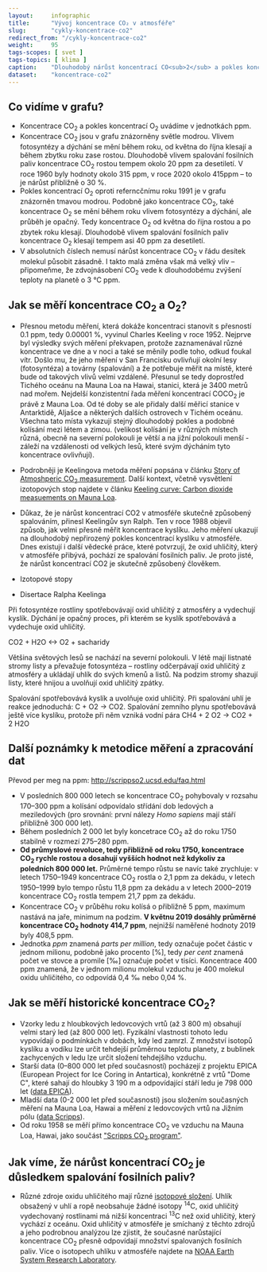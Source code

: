 ```yaml
---
layout:     infographic
title:      "Vývoj koncentrace CO₂ v atmosféře"
slug:       "cykly-koncentrace-co2"
redirect_from: "/cykly-koncentrace-co2"
weight:     95
tags-scopes: [ svet ]
tags-topics: [ klima ]
caption:    "Dlouhodobý nárůst koncentrací CO<sub>2</sub> a pokles koncentrací kyslíku ukazují, že složení atmosféry se mění v důsledku lidské činnosti –⁠ spalováním fosilních paliv."
dataset:    "koncentrace-co2"
---
```


## Co vidíme v grafu?

* Koncentrace CO<sub>2</sub> a pokles koncentrací O<sub>2</sub> uvádíme v jednotkách <glossary id="ppm">ppm</glossary>.
* Koncentrace CO<sub>2</sub> jsou v grafu znázorněny světle modrou. Vlivem fotosyntézy a dýchání se mění během roku, od května do října klesají a během zbytku roku zase rostou. Dlouhodobě vlivem spalování fosilních paliv koncentrace CO<sub>2</sub> rostou tempem okolo 20 ppm za desetiletí. V roce 1960 byly hodnoty okolo 315 ppm, v roce 2020 okolo 415ppm –⁠ to je nárůst přibližně o 30 %.
* Pokles koncentrací O<sub>2</sub> oproti referncčnímu roku 1991 je v grafu znázorněn tmavou modrou. Podobně jako koncentrace CO<sub>2</sub>, také  koncentrace O<sub>2</sub> se mění během roku vlivem fotosyntézy a dýchání, ale průběh je opačný. Tedy koncentrace O<sub>2</sub> od května do řijna rostou a po zbytek roku klesají. Dlouhodobě vlivem spalování fosilních paliv koncentrace O<sub>2</sub> klesají tempem asi 40 ppm za desetiletí.
* V absolutních číslech nemusí nárůst koncentrace CO<sub>2</sub> v řádu desítek molekul působit zásadně. I takto malá změna však má velký vliv –⁠ připomeňme, že  zdvojnásobení CO<sub>2</sub> vede k dlouhodobému zvýšení teploty na planetě o 3 °C <glossary id="citlivost">ppm</glossary>.

## Jak se měří koncentrace CO<sub>2</sub> a O<sub>2</sub>?

* Přesnou metodu měření, která dokáže koncentraci stanovit s přesností 0.1 ppm, tedy 0.00001 %, vyvinul Charles Keeling v roce 1952. Nejprve byl výsledky svých měření překvapen, protože zaznamenával různé koncentrace ve dne a v noci a také se měnily podle toho, odkud foukal vítr. Došlo mu, že jeho měření v San Francisku ovlivňují okolní lesy (fotosyntéza) a továrny (spalování) a že potřebuje měřit na místě, které bude od takových vlivů velmi vzdálené. Přesunul se tedy doprostřed Tichého oceánu na Mauna Loa na Hawai, stanici, která je 3400 metrů nad mořem. Nejdelší konzistentní řada měření koncentrací COCO<sub>2</sub> je právě z Mauna Loa. Od té doby se ale přidaly další měřicí stanice v Antarktidě, Aljašce a některých dalších ostrovech v Tichém oceánu. Všechna tato místa vykazují stejný dlouhodobý pokles a podobné kolísání mezi létem a zimou. (velikost kolísání je v různých místech různá, obecně na severní polokouli je větší a na jižní polokouli menší - záleží na vzdálenosti od velkých lesů, které svým dýcháním tyto koncentrace ovlivňují).

* Podrobněji je Keelingova metoda měření popsána v článku [Story of Atmoshperic CO<sub>2</sub> measurement](https://pubs.acs.org/doi/pdf/10.1021/ac1001492). Další kontext, včetně vysvětlení izotopových stop najdete v článku [Keeling curve: Carbon dioxide measuements on Mauna Loa](https://www.acs.org/content/acs/en/education/whatischemistry/landmarks/keeling-curve.html).

* Důkaz, že je nárůst koncentrací CO2 v atmosféře skutečně způsobený spalováním, přinesl Keelingův syn Ralph. Ten v roce 1988 objevil způsob, jak velmi přesně měřit koncentrace kyslíku. Jeho měření ukazují na dlouhodobý nepřirozený pokles koncentrací kyslíku v atmosféře. Dnes existují i další vědecké práce, které potvrzují, že oxid uhličitý, který v atmosféře přibývá, pochází ze spalování fosilních paliv. Je proto jisté, že nárůst koncentrací CO2 je skutečně způsobený člověkem.   

* Izotopové stopy

* Disertace Ralpha Keelinga




Při fotosyntéze rostliny spotřebovávají oxid uhličitý z atmosféry a vydechují kyslík. Dýchání je opačný proces, při kterém se kyslík spotřebovává a vydechuje oxid uhličitý. 

CO2 + H2O <-> O2 + sacharidy

Většina světových lesů se nachází na severní polokouli. V létě mají listnaté stromy listy a převažuje fotosyntéza  – rostliny odčerpávají oxid uhličitý z atmosféry a ukládají uhlík do svých kmenů a listů. Na podzim stromy shazují listy, které hnijou a uvolňují oxid uhličitý zpátky.


Spalování spotřebovává kyslík a uvolňuje oxid uhličitý. Při spalování uhlí je reakce jednoduchá: C + O2 -> CO2. Spalování zemního plynu spotřebovává ještě více kyslíku, protože při něm vzniká vodní pára CH4 + 2 O2 -> CO2 + 2 H2O 

## Další poznámky k metodice měření a zpracování dat

Převod per meg na ppm: http://scrippso2.ucsd.edu/faq.html

* V posledních 800 000 letech se koncentrace CO<sub>2</sub> pohybovaly v rozsahu 170–300 ppm a kolísání odpovídalo střídání dob ledových a meziledových (pro srovnání: první nálezy *Homo sapiens* mají stáří přibližně 300 000 let).
* Během posledních 2 000 let byly koncetrace CO<sub>2</sub> až do roku 1750 stabilně v rozmezí 275–280 ppm.
* __Od průmyslové revoluce, tedy přibližně od roku 1750, koncentrace CO<sub>2</sub> rychle rostou a dosahují vyšších hodnot než kdykoliv za poledních 800 000 let.__ Průměrné tempo růstu se navíc také zrychluje: v letech 1750–1949 koncentrace CO<sub>2</sub> rostla o 2,1 ppm za dekádu, v letech 1950–1999 bylo tempo růstu 11,8 ppm za dekádu a v letech 2000–2019 koncentrace CO<sub>2</sub> rostla tempem 21,7 ppm za dekádu.
* Koncentrace CO<sub>2</sub> v průběhu roku kolísá o přibližně 5 ppm, maximum nastává na jaře, minimum na podzim. __V květnu 2019 dosáhly průměrné koncentrace CO<sub>2</sub> hodnoty 414,7 ppm__, nejnižší naměřené hodnoty 2019 byly 408,5 ppm.
* Jednotka *ppm* znamená *parts per million*, tedy označuje počet částic v jednom milionu, podobně jako procento \[%], tedy *per cent* znamená počet ve stovce a promile \[‰] označuje počet v tisíci. Koncentrace 400 ppm znamená, že v jednom milionu molekul vzduchu je 400 molekul oxidu uhličitého, co odpovídá 0,4 ‰ nebo 0,04 %.

## Jak se měří historické koncentrace CO<sub>2</sub>?

* Vzorky ledu z hloubkových ledovcových vrtů (až 3 800 m) obsahují velmi starý led (až 800 000 let). Fyzikální vlastnosti tohoto ledu vypovídají o podmínkách v dobách, kdy led zamrzl. Z množství isotopů kyslíku a vodíku lze určit tehdejší průměrnou teplotu planety, z bublinek zachycených v ledu lze určit složení tehdejšího vzduchu.
* Starší data (0–800 000 let před současností) pocházejí z projektu EPICA (European Project for Ice Coring in Antartica), konkrétně z vrtů "Dome C", které sahají do hloubky 3 190 m a odpovídající stáří ledu je 798 000 let ([data EPICA](ftp://ftp.ncdc.noaa.gov/pub/data/paleo/icecore/antarctica/epica_domec/edc-co2-2008.xls)).
* Mladší data (0-2 000 let před současností) jsou složením současných měření na Mauna Loa, Hawai a měření z ledovcových vrtů na Jižním pólu ([data Scripps](https://scrippsco2.ucsd.edu/data/atmospheric_co2/icecore_merged_products)).
* Od roku 1958 se měří přímo koncentrace CO<sub>2</sub> ve vzduchu na Mauna Loa, Hawai, jako součást ["Scripps CO<sub>2</sub> program"](https://scripps.ucsd.edu/programs/keelingcurve/).

## Jak víme, že nárůst koncentrací CO<sub>2</sub> je důsledkem spalování fosilních paliv?

* Různé zdroje oxidu uhličitého mají různé [isotopové složení](https://cs.wikipedia.org/wiki/Izotopy_uhl%C3%ADku). Uhlík obsažený v uhlí a ropě neobsahuje žádné isotopy <sup>14</sup>C, oxid uhličitý vydechovaný rostlinami má nižší koncentraci <sup>13</sup>C než oxid uhličitý, který vychází z oceánu. Oxid uhličitý v atmosféře je smíchaný z těchto zdrojů a jeho podrobnou analýzou lze zjistit, že současné narůstající koncentrace CO<sub>2</sub> přesně odpovídají množství spalovaných fosilních paliv. Více o isotopech uhlíku v atmosféře najdete na [NOAA Earth System Research Laboratory](https://www.esrl.noaa.gov/gmd/outreach/isotopes/mixing.html).
